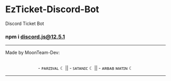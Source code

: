 # EzTicket-Discord-Bot
Discord Ticket Bot 
### npm i discord.js@12.5.1
----

 </div align="center">
<p> Made by MoonTeam-Dev:</p>
</div></br>

<div align="center"> 
   - ᴘᴀʀᴢɪᴠᴀʟ ☾  ||  
   - ꜱᴀᴛᴀɴɪᴄ ☾  ||  
   - ᴀʀʙᴀʙ ᴍᴀᴛɪɴ ☾
</div>

----
